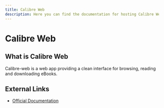 ```yaml
---
title: Calibre Web
description: Here you can find the documentation for hosting Calibre Web with Coolify.
---
```


# Calibre Web

## What is Calibre Web

Calibre-web is a web app providing a clean interface for browsing, reading and downloading eBooks.

## External Links

- [Official Documentation](https://github.com/linuxserver/docker-calibre-web?utm_source=coolify.io)

